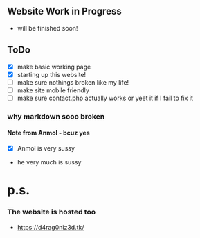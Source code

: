 ## Website Work in Progress
- will be finished soon!
## ToDo
- [x] make basic working page
- [x] starting up this website!
- [ ] make sure nothings broken like my life!
- [ ] make site mobile friendly
- [ ] make sure contact.php actually works or yeet it if I fail to fix it
### why markdown sooo broken
#### Note from Anmol - bcuz yes
- [x] Anmol is very sussy
- he very much is sussy
# p.s.
### The website is hosted too
- https://d4rag0niz3d.tk/

